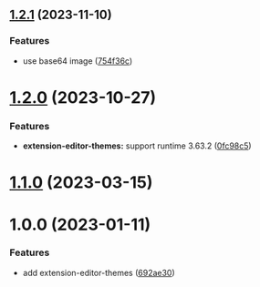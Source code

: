 ## [1.2.1](https://github.com/purocean/yank-note-extension/compare/extension-editor-themes-1.2.0...extension-editor-themes-1.2.1) (2023-11-10)


### Features

* use base64 image ([754f36c](https://github.com/purocean/yank-note-extension/commit/754f36c8da832dadff392c1df9bd79b7921acfe0))



# [1.2.0](https://github.com/purocean/yank-note-extension/compare/extension-editor-themes-1.1.0...extension-editor-themes-1.2.0) (2023-10-27)


### Features

* **extension-editor-themes:** support runtime 3.63.2 ([0fc98c5](https://github.com/purocean/yank-note-extension/commit/0fc98c5c59dfd019d2373539db2a83d98f61a3d1))



# [1.1.0](https://github.com/purocean/yank-note-extension/compare/extension-editor-themes-1.0.0...extension-editor-themes-1.1.0) (2023-03-15)



# 1.0.0 (2023-01-11)


### Features

* add extension-editor-themes ([692ae30](https://github.com/purocean/yank-note-extension/commit/692ae30364e3c2215ba945faed8926a777181277))



